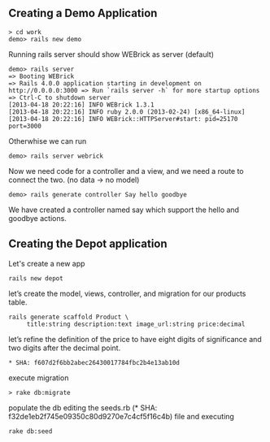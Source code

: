 ## Creating a Demo Application

	> cd work
	demo> rails new demo

Running rails server should show WEBrick as server (default)

	demo> rails server
	=> Booting WEBrick
	=> Rails 4.0.0 application starting in development on http://0.0.0.0:3000 => Run `rails server -h` for more startup options
	=> Ctrl-C to shutdown server
	[2013-04-18 20:22:16] INFO WEBrick 1.3.1
	[2013-04-18 20:22:16] INFO ruby 2.0.0 (2013-02-24) [x86_64-linux] [2013-04-18 20:22:16] INFO WEBrick::HTTPServer#start: pid=25170 port=3000

Otherwhise we can run

	demo> rails server webrick

Now we need code for a controller and a view, and we need a route to connect the two. (no data -> no model)

	demo> rails generate controller Say hello goodbye

We have created a controller named say which support the hello and goodbye actions.

## Creating the Depot application

Let's create a new app

	rails new depot

let’s create the model, views, controller, and migration for our products table.

	rails generate scaffold Product \
         title:string description:text image_url:string price:decimal

let’s refine the definition of the price to have eight digits of significance and two digits after the decimal point. 

	* SHA: f607d2f6bb2abec26430017784fbc2b4e13ab10d

execute migration

	> rake db:migrate

populate the db editing the seeds.rb (* SHA: f32de1eb2f745e09350c80d9270e7c4cf5f16c4b) file and executing 

	rake db:seed

	


